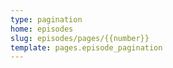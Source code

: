 ```yaml
---
type: pagination
home: episodes
slug: episodes/pages/{{number}}
template: pages.episode_pagination
---
```

